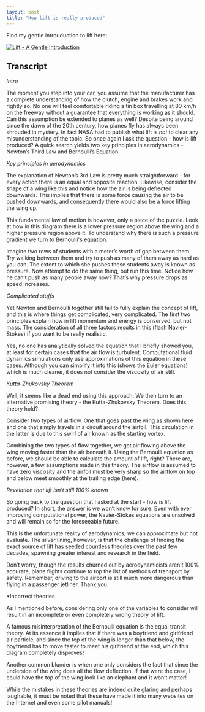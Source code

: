```yaml
---
layout: post
title: "How lift is really produced"
---
```


Find my gentle introuduction to lift here:

[![Lift - A Gentle Introduction](https://res.cloudinary.com/marcomontalbano/image/upload/v1632792409/video_to_markdown/images/youtube--PyyHCEmg1wA-c05b58ac6eb4c4700831b2b3070cd403.jpg)](https://www.youtube.com/watch?v=PyyHCEmg1wA "Lift - A Gentle Introduction")

## Transcript

*Intro*

The moment you step into your car, you assume that the manufacturer has a complete understanding of how the clutch, engine and brakes work and rightly so. No one will feel comfortable riding a tin box travelling at 80 km/h on the freeway without a guarantee that everything is working as it should.
Can this assumption be extended to planes as well? Despite being around since the dawn of the 20th century, how planes fly has always been shrouded in mystery. In fact NASA had to publish what lift is *not* to clear any misunderstanding of the topic. So once again I ask the question - how is lift produced?
A quick search yields two key principles in aerodynamics - Newton’s Third Law and Bernoulli’s Equation.

*Key principles in aerodynamics*

The explanation of Newton’s 3rd Law is pretty much straightforward - for every action there is an equal and opposite reaction. Likewise, consider the shape of a wing like this and notice how the air is being deflected downwards. This implies that there is some force causing the air to be pushed downwards, and consequently there would also be a force lifting the wing up.

This fundamental law of motion is however, only a piece of the puzzle. Look at how in this diagram there is a lower pressure region above the wing and a higher pressure region above it. To understand why there is such a pressure gradient we turn to Bernoulli's equation.

Imagine two rows of students with a meter’s worth of gap between them. Try walking between them and try to push as many of them away as hard as you can. The extent to which she pushes these students away is known as pressure. Now attempt to do the same thing, but run this time. Notice how he can’t push as many people away now? That’s why pressure drops as speed increases.

*Complicated stuffs*

Yet Newton and Bernoulli together still fail to fully explain the concept of lift, and this is where things get complicated, very complicated. The first two principles explain how in lift momentum and energy is conserved, but not mass. The consideration of all three factors results in this (flash Navier-Stokes) if you want to be really realistic.

Yes, no one has analytically solved the equation that I briefly showed you, at least for certain cases that the air flow is turbulent. Computational fluid dynamics simulations only use approximations of this equation in these cases. Although you can simplify it into this (shows the Euler equations) which is much cleaner, it does not consider the viscosity of air still. 

*Kutta-Zhukovsky Theorem*

Well, it seems like a dead end using this approach. We then turn to an alternative promising theory - the Kutta-Zhukovsky Theorem. Does this theory hold?

Consider two types of airflow. One that goes past the wing as shown here and one that simply travels in a circuit around the airfoil. This circulation in the latter is due to this swirl of air known as the starting vortex.

Combining the two types of flow together, we get air flowing above the wing moving faster than the air beneath it. Using the Bernoulli equation as before, we should be able to calculate the amount of lift, right?
There are, however, a few assumptions made in this theory. The airflow is assumed to have zero viscosity and the airfoil must be very sharp so the airflow on top and below meet smoothly at the trailing edge (here).

*Revelation that lift isn’t still 100% known*

So going back to the question that I asked at the start - how is lift produced? In short, the answer is we won’t know for sure. Even with ever improving computational power, the Navier-Stokes equations are unsolved and will remain so for the foreseeable future.

This is the unfortunate reality of aerodynamics; we can approximate but not evaluate. The silver lining, however, is that the challenge of finding the exact source of lift has seeded countless theories over the past few decades, spawning greater interest and research in the field.

Don’t worry, though the results churned out by aerodynamicists aren’t 100% accurate, plane flights continue to top the list of methods of transport by safety. Remember, driving to the airport is still much more dangerous than flying in a passenger jetliner.
Thank you.

*Incorrect theories

As I mentioned before, considering only one of the variables to consider will result in an incomplete or even completely wrong theory of lift. 

A famous misinterpretation of the Bernoulli equation is the equal transit theory. At its essence it implies that if there was a boyfriend and girlfriend air particle, and since the top of the wing is longer than that below, the boyfriend has to move faster to meet his girlfriend at the end, which this diagram completely disproves!

Another common blunder is when one only considers the fact that since the underside of the wing does all the flow deflection. If that were the case, I could have the top of the wing look like an elephant and it won’t matter!

While the mistakes in these theories are indeed quite glaring and perhaps laughable, it must be noted that these have made it into many websites on the Internet and even some pilot manuals! 